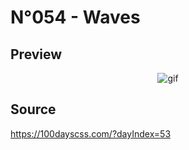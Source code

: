 # N°054 - Waves

## Preview
<p align="center">
<img src="https://user-images.githubusercontent.com/51888438/106521042-efe14500-64dd-11eb-8793-9c2f1fc5b693.gif" alt="gif" >
</p>

## Source
https://100dayscss.com/?dayIndex=53
